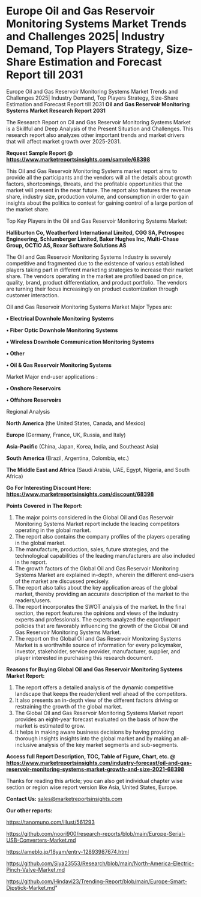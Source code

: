 # Europe Oil and Gas Reservoir Monitoring Systems Market Trends and Challenges 2025| Industry Demand, Top Players Strategy, Size-Share Estimation and Forecast Report till 2031
Europe Oil and Gas Reservoir Monitoring Systems Market Trends and Challenges 2025| Industry Demand, Top Players Strategy, Size-Share Estimation and Forecast Report till 2031
<strong>Oil and Gas Reservoir Monitoring Systems Market Research Report 2031</strong>

The Research Report on Oil and Gas Reservoir Monitoring Systems Market is a Skillful and Deep Analysis of the Present Situation and Challenges. This research report also analyzes other important trends and market drivers that will affect market growth over 2025-2031.

<strong>Request Sample Report @ <a href=https://www.marketreportsinsights.com/sample/68398>https://www.marketreportsinsights.com/sample/68398</a></strong>

This Oil and Gas Reservoir Monitoring Systems market report aims to provide all the participants and the vendors will all the details about growth factors, shortcomings, threats, and the profitable opportunities that the market will present in the near future. The report also features the revenue share, industry size, production volume, and consumption in order to gain insights about the politics to contest for gaining control of a large portion of the market share.

Top Key Players in the Oil and Gas Reservoir Monitoring Systems Market:

<strong>Halliburton Co, Weatherford International Limited, CGG SA, Petrospec Engineering, Schlumberger Limited, Baker Hughes Inc, Multi-Chase Group, OCTIO AS, Roxar Software Solutions AS</strong>

The Oil and Gas Reservoir Monitoring Systems Industry is severely competitive and fragmented due to the existence of various established players taking part in different marketing strategies to increase their market share. The vendors operating in the market are profiled based on price, quality, brand, product differentiation, and product portfolio. The vendors are turning their focus increasingly on product customization through customer interaction.

Oil and Gas Reservoir Monitoring Systems Market Major Types are:

<strong>• Electrical Downhole Monitoring Systems

• Fiber Optic Downhole Monitoring Systems

• Wireless Downhole Communication Monitoring Systems

• Other

• Oil & Gas Reservoir Monitoring Systems</strong>

Market Major end-user applications :

<strong>• Onshore Reservoirs

• Offshore Reservoirs</strong>

Regional Analysis

</u><strong><b>North America</b></strong> (the United States, Canada, and Mexico)

<strong><b>Europe </b></strong>(Germany, France, UK, Russia, and Italy)

<strong><b>Asia-Pacific</b></strong> (China, Japan, Korea, India, and Southeast Asia)

<strong><b>South America</b></strong> (Brazil, Argentina, Colombia, etc.)

<strong><b>The Middle East and Africa</b></strong> (Saudi Arabia, UAE, Egypt, Nigeria, and South Africa)

<strong>Go For Interesting Discount Here: <a href=https://www.marketreportsinsights.com/discount/68398>https://www.marketreportsinsights.com/discount/68398</a></strong>

<strong>Points Covered in The Report:</strong>
<ol>
  <li>The major points considered in the Global Oil and Gas Reservoir Monitoring Systems Market report include the leading competitors operating in the global market.</li>
  <li>The report also contains the company profiles of the players operating in the global market.</li>
  <li>The manufacture, production, sales, future strategies, and the technological capabilities of the leading manufacturers are also included in the report.</li>
  <li>The growth factors of the Global Oil and Gas Reservoir Monitoring Systems Market are explained in-depth, wherein the different end-users of the market are discussed precisely.</li>
  <li>The report also talks about the key application areas of the global market, thereby providing an accurate description of the market to the readers/users.</li>
  <li>The report incorporates the SWOT analysis of the market. In the final section, the report features the opinions and views of the industry experts and professionals. The experts analyzed the export/import policies that are favorably influencing the growth of the Global Oil and Gas Reservoir Monitoring Systems Market.</li>
  <li>The report on the Global Oil and Gas Reservoir Monitoring Systems Market is a worthwhile source of information for every policymaker, investor, stakeholder, service provider, manufacturer, supplier, and player interested in purchasing this research document.</li>
</ol>
<strong>Reasons for Buying Global Oil and Gas Reservoir Monitoring Systems Market Report:</strong>

<ol>
  <li>The report offers a detailed analysis of the dynamic competitive landscape that keeps the reader/client well ahead of the competitors.</li>
  <li>It also presents an in-depth view of the different factors driving or restraining the growth of the global market.</li>
  <li>The Global Oil and Gas Reservoir Monitoring Systems Market report provides an eight-year forecast evaluated on the basis of how the market is estimated to grow.</li>
  <li>It helps in making aware business decisions by having providing thorough insights insights into the global market and by making an all-inclusive analysis of the key market segments and sub-segments.</li>
</ol>
<strong>Access full Report Description, TOC, Table of Figure, Chart, etc. @ <a href=https://www.marketreportsinsights.com/industry-forecast/oil-and-gas-reservoir-monitoring-systems-market-growth-and-size-2021-68398>https://www.marketreportsinsights.com/industry-forecast/oil-and-gas-reservoir-monitoring-systems-market-growth-and-size-2021-68398</a></strong>


Thanks for reading this article; you can also get individual chapter wise section or region wise report version like Asia, United States, Europe.

<strong>Contact Us:</strong>
sales@marketreportsinsights.com

<strong>Our other reports:</strong>

<a href=https://tanomuno.com/illust/561293>https://tanomuno.com/illust/561293</a>

<a href=https://github.com/noori900/research-reports/blob/main/Europe-Serial-USB-Converters-Market.md>https://github.com/noori900/research-reports/blob/main/Europe-Serial-USB-Converters-Market.md</a>

<a href=https://ameblo.jp/18yam/entry-12893987674.html>https://ameblo.jp/18yam/entry-12893987674.html</a>

<a href=https://github.com/Siya23553/Research/blob/main/North-America-Electric-Pinch-Valve-Market.md>https://github.com/Siya23553/Research/blob/main/North-America-Electric-Pinch-Valve-Market.md</a>

<a href=https://github.com/Hindavi23/Trending-Report/blob/main/Europe-Smart-Dipstick-Market.md>https://github.com/Hindavi23/Trending-Report/blob/main/Europe-Smart-Dipstick-Market.md</a>"
